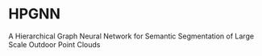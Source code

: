 # HPGNN
A Hierarchical Graph Neural Network for Semantic Segmentation of Large Scale Outdoor Point Clouds
